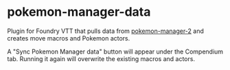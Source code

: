# pokemon-manager-data

Plugin for Foundry VTT that pulls data from [pokemon-manager-2](https://github.com/corvimae/pokemon-manager-2) and creates move macros and Pokemon actors.

A "Sync Pokemon Manager data" button will appear under the Compendium tab. Running it again will overwrite
the existing macros and actors.